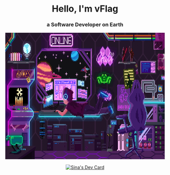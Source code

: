<h1 align="center">Hello, I'm vFlag</h1>
<h3 align="center">a Software Developer on Earth</h3>

<!--- 
<p align="center"> <img src="https://komarev.com/ghpvc/?username=vflagz&label=Profile%20views&color=0e75b6&style=flat" alt="vflagz" /> </p> 
---!>

<p align="center">
  <img  src="./cyberpunk.gif" alt="cyberpunk-society" height="400" width="850" />
</p>

<!---
<h3 align="center">Languages and Tools:</h3>
<p align="center">  <a href="https://www.w3.org/html/" target="_blank" rel="noreferrer"> <img src="https://skillicons.dev/icons?i=html" alt="html5" width="60" height="60"/> </a> <a href="https://www.w3schools.com/css/" target="_blank" rel="noreferrer"> <img src="https://skillicons.dev/icons?i=css" alt="css3" width="60" height="60"/> </a>  <a href="https://developer.mozilla.org/en-US/docs/Web/JavaScript" target="_blank" rel="noreferrer"> <img src="https://skillicons.dev/icons?i=js" alt="javascript" width="60" height="60"/> </a>  <a href="https://nodejs.org" target="_blank" rel="noreferrer"> <img src="https://skillicons.dev/icons?i=nodejs" alt="nodejs" width="60" height="60"/> </a>  <a href="https://expressjs.com" target="_blank" rel="noreferrer"> <img src="https://skillicons.dev/icons?i=express" alt="express" width="60" height="60"/> </a> <a href="https://www.typescriptlang.org/" target="_blank" rel="noreferrer"> <img src="https://raw.githubusercontent.com/devicons/devicon/master/icons/typescript/typescript-original.svg" alt="typescript" width="60" height="60"/> </a>  <a href="https://nextjs.org/" target="_blank" rel="noreferrer"> <img src="https://skillicons.dev/icons?i=nextjs" alt="nextjs" width="60" height="60"/> </a> <a href="https://nuxtjs.org/" target="_blank" rel="noreferrer"> <img src="https://skillicons.dev/icons?i=nuxtjs" alt="nuxtjs" width="60" height="60"/> </a> <a href="https://angular.io" target="_blank" rel="noreferrer"> <img src="https://skillicons.dev/icons?i=angular" alt="angular" width="60" height="60"/> </a>  <a href="https://reactjs.org/" target="_blank" rel="noreferrer"> <img src="https://skillicons.dev/icons?i=react" alt="react" width="60" height="60"/> </a> <a href="https://reactnative.dev/" target="_blank" rel="noreferrer"> <img src="https://reactnative.dev/img/header_logo.svg" alt="reactnative" width="60" height="60"/> </a>  <a href="https://redux.js.org" target="_blank" rel="noreferrer"> <img src="https://raw.githubusercontent.com/devicons/devicon/master/icons/redux/redux-original.svg" alt="redux" width="60" height="60"/> </a> <a href="https://svelte.dev" target="_blank" rel="noreferrer"> <img src="https://upload.wikimedia.org/wikipedia/commons/1/1b/Svelte_Logo.svg" alt="svelte" width="60" height="60"/> </a> <a href="https://vuejs.org/" target="_blank" rel="noreferrer"> <img src="https://raw.githubusercontent.com/devicons/devicon/master/icons/vuejs/vuejs-original-wordmark.svg" alt="vuejs" width="60" height="60"/> </a> <a href="https://webpack.js.org" target="_blank" rel="noreferrer"> <img src="https://skillicons.dev/icons?i=webpack" alt="webpack" width="60" height="60"/> </a>  <a href="https://babeljs.io/" target="_blank" rel="noreferrer"> <img src="https://skillicons.dev/icons?i=babel" alt="babel" width="60" height="60"/> </a> <a href="https://tailwindcss.com/" target="_blank" rel="noreferrer"> <img src="https://www.vectorlogo.zone/logos/tailwindcss/tailwindcss-icon.svg" alt="tailwind" width="60" height="60"/> </a>  <a href="https://nestjs.com/" target="_blank" rel="noreferrer"> <img src="https://raw.githubusercontent.com/devicons/devicon/master/icons/nestjs/nestjs-plain.svg" alt="nestjs" width="60" height="60"/> </a> <a href="https://www.nginx.com" target="_blank" rel="noreferrer"> <img src="https://skillicons.dev/icons?i=nginx" alt="nginx" width="60" height="60"/> </a>   <a href="https://www.cprogramming.com/" target="_blank" rel="noreferrer"> <img src="https://skillicons.dev/icons?i=c" alt="c" width="60" height="60"/> </a> <a href="https://www.w3schools.com/cs/" target="_blank" rel="noreferrer"> <img src="https://skillicons.dev/icons?i=cs" alt="csharp" width="60" height="60"/> </a>  <a href="https://dotnet.microsoft.com/" target="_blank" rel="noreferrer"> <img src="https://skillicons.dev/icons?i=dotnet" alt="dotnet" width="60" height="60"/> </a> </a> <a href="https://golang.org" target="_blank" rel="noreferrer"> <img src="https://skillicons.dev/icons?i=go" alt="go" width="60" height="60"/> </a>  <a href="https://www.rust-lang.org" target="_blank" rel="noreferrer"> <img src="https://skillicons.dev/icons?i=rust" alt="rust" width="60" height="60"/> </a> <a href="https://www.python.org" target="_blank" rel="noreferrer"> <img src="https://raw.githubusercontent.com/devicons/devicon/master/icons/python/python-original.svg" alt="python" width="60" height="60"/> </a> <a href="https://www.docker.com/" target="_blank" rel="noreferrer"> <img src="https://skillicons.dev/icons?i=docker" alt="docker" width="60" height="60"/> </a>  <a href="https://git-scm.com/" target="_blank" rel="noreferrer"> <img src="https://www.vectorlogo.zone/logos/git-scm/git-scm-icon.svg" alt="git" width="60" height="60"/> </a>  <a href="https://www.linux.org/" target="_blank" rel="noreferrer"> <img src="https://raw.githubusercontent.com/devicons/devicon/master/icons/linux/linux-original.svg" alt="linux" width="60" height="60"/> </a> <a href="https://www.mongodb.com/" target="_blank" rel="noreferrer"> <img src="https://raw.githubusercontent.com/devicons/devicon/master/icons/mongodb/mongodb-original-wordmark.svg" alt="mongodb" width="60" height="60"/> </a> <a href="https://redis.io" target="_blank" rel="noreferrer"> <img src="https://raw.githubusercontent.com/devicons/devicon/master/icons/redis/redis-original-wordmark.svg" alt="redis" width="60" height="60"/> </a>  <a href="https://www.elastic.co" target="_blank" rel="noreferrer"> <img src="https://www.vectorlogo.zone/logos/elastic/elastic-icon.svg" alt="elasticsearch" width="60" height="60"/> </a> <a href="https://www.microsoft.com/en-us/sql-server" target="_blank" rel="noreferrer"> <img src="https://www.svgrepo.com/show/303229/microsoft-sql-server-logo.svg" alt="mssql" width="60" height="60"/> </a>  <a href="https://www.postgresql.org" target="_blank" rel="noreferrer"> <img src="https://raw.githubusercontent.com/devicons/devicon/master/icons/postgresql/postgresql-original-wordmark.svg" alt="postgresql" width="60" height="60"/> </a> <a href="https://postman.com" target="_blank" rel="noreferrer"> <img src="https://www.vectorlogo.zone/logos/getpostman/getpostman-icon.svg" alt="postman" width="60" height="60"/> </a>  <a href="https://azure.microsoft.com/en-in/" target="_blank" rel="noreferrer"> <img src="https://www.vectorlogo.zone/logos/microsoft_azure/microsoft_azure-icon.svg" alt="azure" width="60" height="60"/> </a> <a href="https://www.gnu.org/software/bash/" target="_blank" rel="noreferrer"> <img src="https://skillicons.dev/icons?i=bash" alt="bash" width="60" height="60"/> </a> <a href="https://www.figma.com/" target="_blank" rel="noreferrer"> <img src="https://www.vectorlogo.zone/logos/figma/figma-icon.svg" alt="figma" width="60" height="60"/> </a> <a href="https://www.framer.com/" target="_blank" rel="noreferrer"> <img src="https://www.vectorlogo.zone/logos/framer/framer-icon.svg" alt="framer" width="60" height="60"/> </a> </p>

<p align="center"> <a href="https://github.com/ryo-ma/github-profile-trophy"><img src="https://github-profile-trophy.vercel.app/?username=vflagz" alt="vflagz" /></a> </p>
---!>

<p align="center">
  <a href="https://app.daily.dev/sssinaaa"><img src="https://api.daily.dev/devcards/42d04022c48b4c63bccb316ed268d2d4.png?r=4fp" width="400" alt="Sina's Dev Card"/></a>
</p>

<!---
<h3 align="center">Connect with Me</h3>
<p align="center">
  <a href="mailto:sina.shanibeik@gmail.com"><img src="https://img.icons8.com/color/96/000000/gmail.png" alt="email" width="40" height="40"/></a>
  <a href="https://www.linkedin.com/in/sina-shanibeik"><img src="https://img.icons8.com/color/96/000000/linkedin.png" alt="linkedin" width="40" height="40"/></a>
  <a href="https://discord.gg/vflag#2172"><img src="https://img.icons8.com/color/96/000000/discord-logo.png" alt="discord" width="40" height="40"/></a>
  <a href="https://twitter.com/vflag_"><img src="https://img.icons8.com/color/96/000000/twitter-squared.png" alt="twitter" width="40" height="40"/></a>
  <a href="https://www.reddit.com/user/vflag_"><img src="https://img.icons8.com/color/96/000000/reddit.png" alt="reddit" width="40" height="40"/></a>
  <a href="https://pinterest.com/vflag_"><img src="https://img.icons8.com/color/96/000000/pinterest--v1.png" alt="pinterest" width="40" height="40"/></a>
  <a href="https://open.spotify.com/user/kingslayerss"><img src="https://img.icons8.com/color/96/000000/spotify--v1.png" alt="spotify" width="40" height="40"/></a>
</p>
---!>
